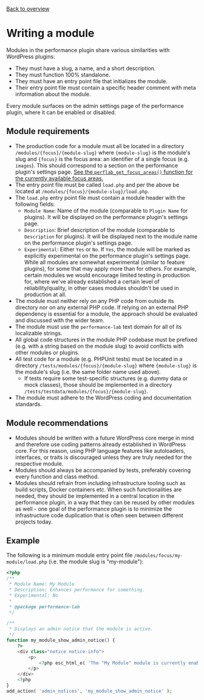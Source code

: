 [Back to overview](./README.md)

# Writing a module

Modules in the performance plugin share various similarities with WordPress plugins:

* They must have a slug, a name, and a short description.
* They must function 100% standalone.
* They must have an entry point file that initializes the module.
* Their entry point file must contain a specific header comment with meta information about the module.

Every module surfaces on the admin settings page of the performance plugin, where it can be enabled or disabled.

## Module requirements

* The production code for a module must all be located in a directory `/modules/{focus}/{module-slug}` where `{module-slug}` is the module's slug and `{focus}` is the focus area: an identifier of a single focus (e.g. `images`). This should correspond to a section on the performance plugin's settings page. [See the `perflab_get_focus_areas()` function for the currently available focus areas.](../admin/load.php#L161)
* The entry point file must be called `load.php` and per the above be located at `/modules/{focus}/{module-slug}/load.php`.
* The `load.php` entry point file must contain a module header with the following fields:
    * `Module Name`: Name of the module (comparable to `Plugin Name` for plugins). It will be displayed on the performance plugin's settings page.
    * `Description`: Brief description of the module (comparable to `Description` for plugins). It will be displayed next to the module name on the performance plugin's settings page.
    * `Experimental`: Either `Yes` or `No`. If `Yes`, the module will be marked as explicitly experimental on the performance plugin's settings page. While all modules are somewhat experimental (similar to feature plugins), for some that may apply more than for others. For example, certain modules we would encourage limited testing in production for, where we've already established a certain level of reliability/quality, in other cases modules shouldn't be used in production at all.
* The module must neither rely on any PHP code from outside its directory nor on any external PHP code. If relying on an external PHP dependency is essential for a module, the approach should be evaluated and discussed with the wider team.
* The module must use the `performance-lab` text domain for all of its localizable strings.
* All global code structures in the module PHP codebase must be prefixed (e.g. with a string based on the module slug) to avoid conflicts with other modules or plugins.
* All test code for a module (e.g. PHPUnit tests) must be located in a directory `/tests/modules/{focus}/{module-slug}` where `{module-slug}` is the module's slug (i.e. the same folder name used above).
    * If tests require some test-specific structures (e.g. dummy data or mock classes), those should be implemented in a directory `/tests/testdata/modules/{focus}/{module-slug}`.
* The module must adhere to the WordPress coding and documentation standards.

## Module recommendations

* Modules should be written with a future WordPress core merge in mind and therefore use coding patterns already established in WordPress core. For this reason, using PHP language features like autoloaders, interfaces, or traits is discouraged unless they are truly needed for the respective module.
* Modules should always be accompanied by tests, preferably covering every function and class method.
* Modules should refrain from including infrastructure tooling such as build scripts, Docker containers etc. When such functionalities are needed, they should be implemented in a central location in the performance plugin, in a way that they can be reused by other modules as well - one goal of the performance plugin is to minimize the infrastructure code duplication that is often seen between different projects today.

## Example

The following is a minimum module entry point file `/modules/focus/my-module/load.php` (i.e. the module slug is "my-module"):

```php
<?php
/**
 * Module Name: My Module
 * Description: Enhances performance for something.
 * Experimental: No
 *
 * @package performance-lab
 */

/**
 * Displays an admin notice that the module is active.
 */
function my_module_show_admin_notice() {
    ?>
    <div class="notice notice-info">
        <p>
            <?php esc_html_e( 'The "My Module" module is currently enabled.', 'performance-lab' ); ?>
        </p>
    </div>
    <?php
}
add_action( 'admin_notices', 'my_module_show_admin_notice' );

```
